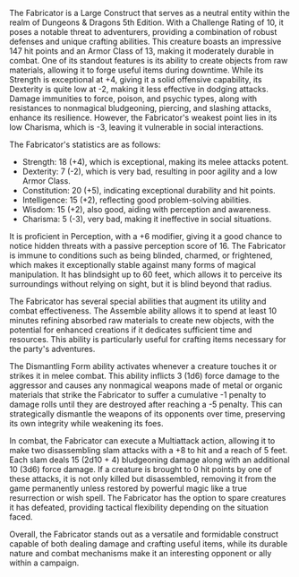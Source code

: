 The Fabricator is a Large Construct that serves as a neutral entity within the realm of Dungeons & Dragons 5th Edition. With a Challenge Rating of 10, it poses a notable threat to adventurers, providing a combination of robust defenses and unique crafting abilities. This creature boasts an impressive 147 hit points and an Armor Class of 13, making it moderately durable in combat. One of its standout features is its ability to create objects from raw materials, allowing it to forge useful items during downtime. While its Strength is exceptional at +4, giving it a solid offensive capability, its Dexterity is quite low at -2, making it less effective in dodging attacks. Damage immunities to force, poison, and psychic types, along with resistances to nonmagical bludgeoning, piercing, and slashing attacks, enhance its resilience. However, the Fabricator's weakest point lies in its low Charisma, which is -3, leaving it vulnerable in social interactions. 

The Fabricator's statistics are as follows: 
- Strength: 18 (+4), which is exceptional, making its melee attacks potent.
- Dexterity: 7 (-2), which is very bad, resulting in poor agility and a low Armor Class.
- Constitution: 20 (+5), indicating exceptional durability and hit points.
- Intelligence: 15 (+2), reflecting good problem-solving abilities.
- Wisdom: 15 (+2), also good, aiding with perception and awareness.
- Charisma: 5 (-3), very bad, making it ineffective in social situations.

It is proficient in Perception, with a +6 modifier, giving it a good chance to notice hidden threats with a passive perception score of 16. The Fabricator is immune to conditions such as being blinded, charmed, or frightened, which makes it exceptionally stable against many forms of magical manipulation. It has blindsight up to 60 feet, which allows it to perceive its surroundings without relying on sight, but it is blind beyond that radius.

The Fabricator has several special abilities that augment its utility and combat effectiveness. The Assemble ability allows it to spend at least 10 minutes refining absorbed raw materials to create new objects, with the potential for enhanced creations if it dedicates sufficient time and resources. This ability is particularly useful for crafting items necessary for the party's adventures. 

The Dismantling Form ability activates whenever a creature touches it or strikes it in melee combat. This ability inflicts 3 (1d6) force damage to the aggressor and causes any nonmagical weapons made of metal or organic materials that strike the Fabricator to suffer a cumulative -1 penalty to damage rolls until they are destroyed after reaching a -5 penalty. This can strategically dismantle the weapons of its opponents over time, preserving its own integrity while weakening its foes.

In combat, the Fabricator can execute a Multiattack action, allowing it to make two disassembling slam attacks with a +8 to hit and a reach of 5 feet. Each slam deals 15 (2d10 + 4) bludgeoning damage along with an additional 10 (3d6) force damage. If a creature is brought to 0 hit points by one of these attacks, it is not only killed but disassembled, removing it from the game permanently unless restored by powerful magic like a true resurrection or wish spell. The Fabricator has the option to spare creatures it has defeated, providing tactical flexibility depending on the situation faced.

Overall, the Fabricator stands out as a versatile and formidable construct capable of both dealing damage and crafting useful items, while its durable nature and combat mechanisms make it an interesting opponent or ally within a campaign.